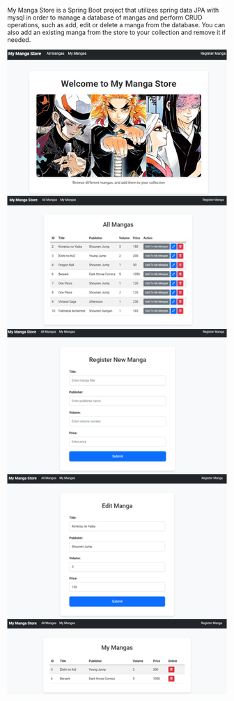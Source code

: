 My Manga Store is a Spring Boot project that utilizes spring data JPA with mysql in order to manage a database of mangas and perform CRUD operations, such as add, edit or delete a manga from the database.
You can also add an existing manga from the store to your collection and remove it if needed.



![alt text](https://github.com/Franruval/Manga-Store/blob/master/src/main/resources/static/images/home-page.png?raw=true)
![alt text](https://github.com/Franruval/Manga-Store/blob/master/src/main/resources/static/images/all-mangas-page.png?raw=true)
![alt text](https://github.com/Franruval/Manga-Store/blob/master/src/main/resources/static/images/register-page.png?raw=true)
![alt text](https://github.com/Franruval/Manga-Store/blob/master/src/main/resources/static/images/edit-page.png?raw=true)
![alt text](https://github.com/Franruval/Manga-Store/blob/master/src/main/resources/static/images/my-mangas-page.png?raw=true)
